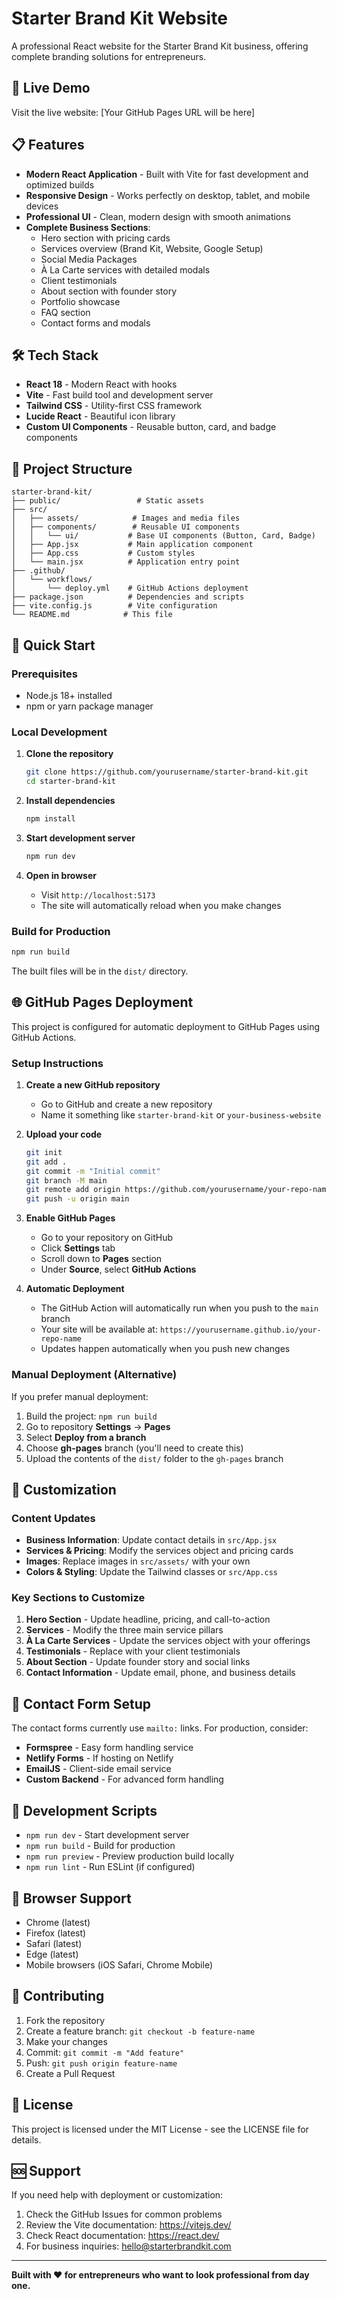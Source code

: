# Starter Brand Kit Website

A professional React website for the Starter Brand Kit business, offering complete branding solutions for entrepreneurs.

## 🚀 Live Demo

Visit the live website: [Your GitHub Pages URL will be here]

## 📋 Features

- **Modern React Application** - Built with Vite for fast development and optimized builds
- **Responsive Design** - Works perfectly on desktop, tablet, and mobile devices
- **Professional UI** - Clean, modern design with smooth animations
- **Complete Business Sections**:
  - Hero section with pricing cards
  - Services overview (Brand Kit, Website, Google Setup)
  - Social Media Packages
  - À La Carte services with detailed modals
  - Client testimonials
  - About section with founder story
  - Portfolio showcase
  - FAQ section
  - Contact forms and modals

## 🛠 Tech Stack

- **React 18** - Modern React with hooks
- **Vite** - Fast build tool and development server
- **Tailwind CSS** - Utility-first CSS framework
- **Lucide React** - Beautiful icon library
- **Custom UI Components** - Reusable button, card, and badge components

## 📁 Project Structure

```
starter-brand-kit/
├── public/                 # Static assets
├── src/
│   ├── assets/            # Images and media files
│   ├── components/        # Reusable UI components
│   │   └── ui/           # Base UI components (Button, Card, Badge)
│   ├── App.jsx           # Main application component
│   ├── App.css           # Custom styles
│   └── main.jsx          # Application entry point
├── .github/
│   └── workflows/
│       └── deploy.yml    # GitHub Actions deployment
├── package.json          # Dependencies and scripts
├── vite.config.js        # Vite configuration
└── README.md            # This file
```

## 🚀 Quick Start

### Prerequisites

- Node.js 18+ installed
- npm or yarn package manager

### Local Development

1. **Clone the repository**
   ```bash
   git clone https://github.com/yourusername/starter-brand-kit.git
   cd starter-brand-kit
   ```

2. **Install dependencies**
   ```bash
   npm install
   ```

3. **Start development server**
   ```bash
   npm run dev
   ```

4. **Open in browser**
   - Visit `http://localhost:5173`
   - The site will automatically reload when you make changes

### Build for Production

```bash
npm run build
```

The built files will be in the `dist/` directory.

## 🌐 GitHub Pages Deployment

This project is configured for automatic deployment to GitHub Pages using GitHub Actions.

### Setup Instructions

1. **Create a new GitHub repository**
   - Go to GitHub and create a new repository
   - Name it something like `starter-brand-kit` or `your-business-website`

2. **Upload your code**
   ```bash
   git init
   git add .
   git commit -m "Initial commit"
   git branch -M main
   git remote add origin https://github.com/yourusername/your-repo-name.git
   git push -u origin main
   ```

3. **Enable GitHub Pages**
   - Go to your repository on GitHub
   - Click **Settings** tab
   - Scroll down to **Pages** section
   - Under **Source**, select **GitHub Actions**

4. **Automatic Deployment**
   - The GitHub Action will automatically run when you push to the `main` branch
   - Your site will be available at: `https://yourusername.github.io/your-repo-name`
   - Updates happen automatically when you push new changes

### Manual Deployment (Alternative)

If you prefer manual deployment:

1. Build the project: `npm run build`
2. Go to repository **Settings** → **Pages**
3. Select **Deploy from a branch**
4. Choose **gh-pages** branch (you'll need to create this)
5. Upload the contents of the `dist/` folder to the `gh-pages` branch

## 📝 Customization

### Content Updates

- **Business Information**: Update contact details in `src/App.jsx`
- **Services & Pricing**: Modify the services object and pricing cards
- **Images**: Replace images in `src/assets/` with your own
- **Colors & Styling**: Update the Tailwind classes or `src/App.css`

### Key Sections to Customize

1. **Hero Section** - Update headline, pricing, and call-to-action
2. **Services** - Modify the three main service pillars
3. **À La Carte Services** - Update the services object with your offerings
4. **Testimonials** - Replace with your client testimonials
5. **About Section** - Update founder story and social links
6. **Contact Information** - Update email, phone, and business details

## 📧 Contact Form Setup

The contact forms currently use `mailto:` links. For production, consider:

- **Formspree** - Easy form handling service
- **Netlify Forms** - If hosting on Netlify
- **EmailJS** - Client-side email service
- **Custom Backend** - For advanced form handling

## 🔧 Development Scripts

- `npm run dev` - Start development server
- `npm run build` - Build for production
- `npm run preview` - Preview production build locally
- `npm run lint` - Run ESLint (if configured)

## 📱 Browser Support

- Chrome (latest)
- Firefox (latest)
- Safari (latest)
- Edge (latest)
- Mobile browsers (iOS Safari, Chrome Mobile)

## 🤝 Contributing

1. Fork the repository
2. Create a feature branch: `git checkout -b feature-name`
3. Make your changes
4. Commit: `git commit -m "Add feature"`
5. Push: `git push origin feature-name`
6. Create a Pull Request

## 📄 License

This project is licensed under the MIT License - see the LICENSE file for details.

## 🆘 Support

If you need help with deployment or customization:

1. Check the GitHub Issues for common problems
2. Review the Vite documentation: https://vitejs.dev/
3. Check React documentation: https://react.dev/
4. For business inquiries: hello@starterbrandkit.com

---

**Built with ❤️ for entrepreneurs who want to look professional from day one.**

